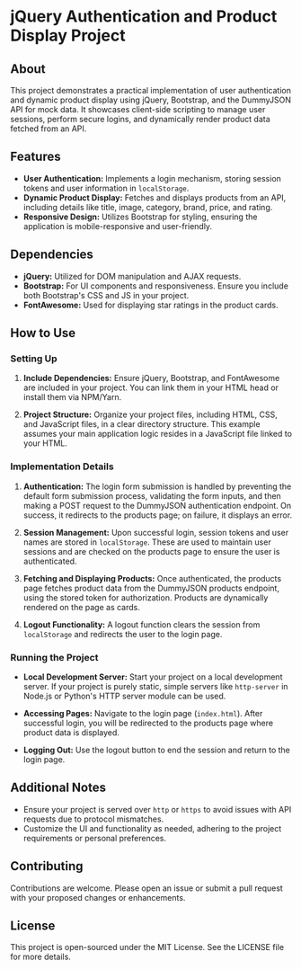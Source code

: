 # jQuery Authentication and Product Display Project

## About

This project demonstrates a practical implementation of user authentication and dynamic product display using jQuery, Bootstrap, and the DummyJSON API for mock data. It showcases client-side scripting to manage user sessions, perform secure logins, and dynamically render product data fetched from an API.

## Features

- **User Authentication:** Implements a login mechanism, storing session tokens and user information in `localStorage`.
- **Dynamic Product Display:** Fetches and displays products from an API, including details like title, image, category, brand, price, and rating.
- **Responsive Design:** Utilizes Bootstrap for styling, ensuring the application is mobile-responsive and user-friendly.

## Dependencies

- **jQuery:** Utilized for DOM manipulation and AJAX requests.
- **Bootstrap:** For UI components and responsiveness. Ensure you include both Bootstrap's CSS and JS in your project.
- **FontAwesome:** Used for displaying star ratings in the product cards.

## How to Use

### Setting Up

1. **Include Dependencies:** Ensure jQuery, Bootstrap, and FontAwesome are included in your project. You can link them in your HTML head or install them via NPM/Yarn.

2. **Project Structure:** Organize your project files, including HTML, CSS, and JavaScript files, in a clear directory structure. This example assumes your main application logic resides in a JavaScript file linked to your HTML.

### Implementation Details

1. **Authentication:** The login form submission is handled by preventing the default form submission process, validating the form inputs, and then making a POST request to the DummyJSON authentication endpoint. On success, it redirects to the products page; on failure, it displays an error.

2. **Session Management:** Upon successful login, session tokens and user names are stored in `localStorage`. These are used to maintain user sessions and are checked on the products page to ensure the user is authenticated.

3. **Fetching and Displaying Products:** Once authenticated, the products page fetches product data from the DummyJSON products endpoint, using the stored token for authorization. Products are dynamically rendered on the page as cards.

4. **Logout Functionality:** A logout function clears the session from `localStorage` and redirects the user to the login page.

### Running the Project

- **Local Development Server:** Start your project on a local development server. If your project is purely static, simple servers like `http-server` in Node.js or Python's HTTP server module can be used.

- **Accessing Pages:** Navigate to the login page (`index.html`). After successful login, you will be redirected to the products page where product data is displayed.

- **Logging Out:** Use the logout button to end the session and return to the login page.

## Additional Notes

- Ensure your project is served over `http` or `https` to avoid issues with API requests due to protocol mismatches.
- Customize the UI and functionality as needed, adhering to the project requirements or personal preferences.

## Contributing

Contributions are welcome. Please open an issue or submit a pull request with your proposed changes or enhancements.

## License

This project is open-sourced under the MIT License. See the LICENSE file for more details.
